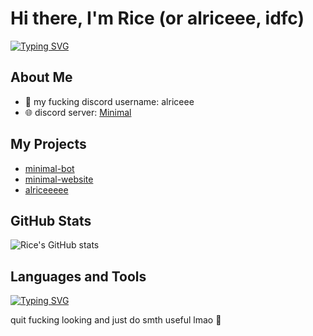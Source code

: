 # Hi there, I'm Rice (or alriceee, idfc)

[![Typing SVG](https://readme-typing-svg.herokuapp.com?font=Fira+Code&pause=1000&width=435&lines=developer%2C+thats+all+you+need+to+know;I+make+discord+bots+for+fun+shithead;always+fucking+around+with+code)](https://git.io/typing-svg)

## About Me
- 👤 my fucking discord username: alriceee
- 🌐 discord server: [Minimal](https://discord.gg/minimal)

## My Projects
- [minimal-bot](https://github.com/alriceeeee/minimal-bot)
- [minimal-website](https://github.com/alriceeeee/minimal-website)
- [alriceeeee](https://github.com/alriceeeee/alriceeeee)

## GitHub Stats
![Rice's GitHub stats](https://github-readme-stats.vercel.app/api?username=alriceeeee&show_icons=true&theme=radical)

## Languages and Tools
[![Typing SVG](https://readme-typing-svg.herokuapp.com?font=Fira+Code&pause=500&width=435&lines=Lua%2C+HTML%2C+JavaScript%2C+CSS%2C+Python%2C+Node.js;C%2B%2B%2C+C%23%2C+C%2C+PHP%2C+Ruby%2C+Bash%2C+Batch;R%2C+SQL%2C+XML%2C+Assembly)](https://git.io/typing-svg)

quit fucking looking and just do smth useful lmao 🖕
